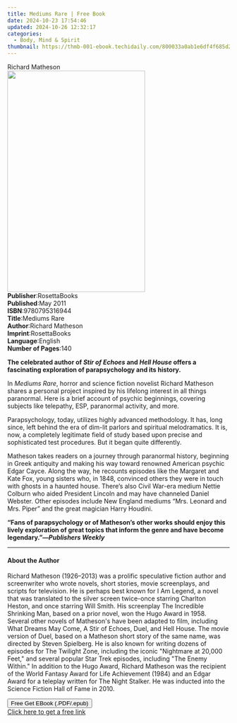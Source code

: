 ```yaml
---
title: Mediums Rare | Free Book
date: 2024-10-23 17:54:46
updated: 2024-10-26 12:32:17
categories:
  - Body, Mind & Spirit
thumbnail: https://thmb-001-ebook.techidaily.com/800033a0ab1e6df4f685d2235eb50d58f7b9b2fff551e75fb8162753e852e52f.jpg
---
```

<main id="book-container">
  <div class="flex flex-col">
    <div class="book-brief flex-1 py-6 px-4 sm:p-6 md:py-10 md:px-8">
      <!-- brief-->
      <div class="book-brief-main">Richard Matheson</div>
    </div>
    <div
      class="book-meta-info flex-1 grid gap-4 col-start-1 col-end-3 row-start-1 sm:mb-6 sm:grid-cols-4 lg:gap-6 lg:col-start-2 lg:row-end-6 lg:row-span-6 lg:mb-0"
    >
      <div
        class="book-meta-info-left place-content-center mt-4 p-4 text-sm leading-6 col-start-2 col-span-2 dark:text-slate-400"
      >
        <img
          class="w-full h-500 object-cover rounded-lg sm:h-255 sm:col-span-2 lg:col-span-full"
          src="https://img-001-ebook.techidaily.com/ba0e933c068e5d207e71110468cdf2f6573f21aca7dd7bb3dc0d2119e540fa18.jpg"
          alt=""
          width="312"
          height="500"
        />
      </div>
      <div
        class="book-meta-info-right mt-2 col-start-1 row-start-2 col-span-3 self-center"
      >
        <!-- meta data  -->
        <div class="flex flex-col px-4 md:px-8">
          <div class="flex-1">
            <strong>Publisher</strong>:<span class="px-2">RosettaBooks</span>
          </div>
          <div class="flex-1">
            <strong>Published</strong>:<span class="px-2">May 2011</span>
          </div>
          <div class="flex-1">
            <strong>ISBN</strong>:<span class="px-2">9780795316944</span>
          </div>
          <div class="flex-1">
            <strong>Title</strong>:<span class="px-2">Mediums Rare</span>
          </div>
          <div class="flex-1">
            <strong>Author</strong>:<span class="px-2">Richard Matheson</span>
          </div>
          <div class="flex-1">
            <strong>Imprint</strong>:<span class="px-2">RosettaBooks</span>
          </div>
          <div class="flex-1">
            <strong>Language</strong>:<span class="px-2">English</span>
          </div>
          <div class="flex-1">
            <strong>Number of Pages</strong>:<span class="px-2">140</span>
          </div>
        </div>
      </div>
    </div>
    <div class="book-description flex-1 py-6 px-4 sm:p-6 md:py-10 md:px-8">
      <div class="book-description-main">
        <div accordion-content="" id="description">
          <p>
            <b
              >The celebrated author of <i>Stir of Echoes</i> and
              <i>Hell House </i>offers a fascinating exploration of
              parapsychology and its history.</b
            >
          </p>
          <p>
            In <i>Mediums Rare</i>, horror and science fiction novelist Richard
            Matheson shares a personal project inspired by his lifelong interest
            in all things paranormal. Here is a brief account of psychic
            beginnings, covering subjects like telepathy, ESP, paranormal
            activity, and more.
          </p>
          <p>
            Parapsychology, today, utilizes highly advanced methodology. It has,
            long since, left behind the era of dim-lit parlors and spiritual
            melodramatics. It is, now, a completely legitimate field of study
            based upon precise and sophisticated test procedures. But it began
            quite differently.
          </p>
          <p>
            Matheson takes readers on a journey through paranormal history,
            beginning in Greek antiquity and making his way toward renowned
            American psychic Edgar Cayce. Along the way, he recounts episodes
            like the Margaret and Kate Fox, young sisters who, in 1848,
            convinced others they were in touch with ghosts in a haunted house.
            There’s also Civil War-era medium Nettie Colburn who aided President
            Lincoln and may have channeled Daniel Webster. Other episodes
            include New England mediums “Mrs. Leonard and Mrs. Piper” and the
            great magician Harry Houdini.
          </p>
          <b
            >“Fans of parapsychology or of Matheson’s other works should enjoy
            this lively exploration of great topics that inform the genre and
            have become legendary.”—<i>Publishers Weekly</i></b
          >
        </div>
        <div class="accordion-fader"></div>
      </div>
    </div>
    <div class="book-excerpts flex-1 py-6 px-4 sm:p-6 md:py-10 md:px-8">
      <!-- excerpts-->
      <div class="book-excerpts-main">
        <hr />
        <h4 class="placeholder placeholder-heading">
          <span>About the Author</span>
        </h4>
        <p>
          Richard Matheson (1926–2013) was a prolific speculative fiction author
          and screenwriter who wrote novels, short stories, movie screenplays,
          and scripts for television. He is perhaps best known for I Am Legend,
          a novel that was translated to the silver screen twice-once starring
          Charlton Heston, and once starring Will Smith. His screenplay The
          Incredible Shrinking Man, based on a prior novel, won the Hugo Award
          in 1958. Several other novels of Matheson's have been adapted to film,
          including What Dreams May Come, A Stir of Echoes, Duel, and Hell
          House. The movie version of Duel, based on a Matheson short story of
          the same name, was directed by Steven Spielberg. He is also known for
          writing dozens of episodes for The Twilight Zone, including the iconic
          "Nightmare at 20,000 Feet," and several popular Star Trek episodes,
          including "The Enemy Within." In addition to the Hugo Award, Richard
          Matheson was the recipient of the World Fantasy Award for Life
          Achievement (1984) and an Edgar Award for a teleplay written for The
          Night Stalker. He was inducted into the Science Fiction Hall of Fame
          in 2010.
        </p>
      </div>
    </div>
    <div
      class="book-about-author flex-1 py-6 px-4 sm:p-6 md:py-10 md:px-8"
    ></div>
    <div class="book-free-get flex-1 py-6 px-4 sm:p-6 md:py-10 md:px-8">
      <button
        id="btn-free-get"
        class="bg-blue-500 hover:bg-blue-700 text-white font-bold py-2 px-4 rounded"
      >
        Free Get EBook (.PDF/.epub)
      </button>
      <div id="countdown-display" class="px-2 text-lg mt-2"></div>
      <a
        id="free-link"
        class="hidden bg-blue-500 hover:bg-blue-700 text-white font-bold py-2 px-4 rounded"
        href="https://www.ebooks.com/en-us/book/210131800/mediums-rare/richard-matheson/"
        target="_blank"
        >Click here to get a free link</a
      >
    </div>
    <script>
      let countdownTime = 0;
      let countdownInterval = null;
      document
        .getElementById('btn-free-get')
        .addEventListener('click', startCountdown);
      function startCountdown() {
        countdownTime = new Date().getTime() + 60000 * 3;
        countdownInterval = setInterval(updateCountdown, 1000);
        document.getElementById('btn-free-get').disabled = true;
        document
          .getElementById('btn-free-get')
          .classList.add('bg-gray-500', 'cursor-not-allowed');
      }
      function updateCountdown() {
        let currentTime = new Date().getTime();
        let timeLeft = countdownTime - currentTime;
        let secondsLeft = Math.floor(timeLeft / 1000);
        document.getElementById('countdown-display').innerHTML =
          `Remaining time: ${secondsLeft} seconds.`;
        if (secondsLeft <= 0) {
          clearInterval(countdownInterval);
          document.getElementById('btn-free-get').classList.add('hidden');
          document.getElementById('free-link').classList.remove('hidden');
          document.getElementById('countdown-display').innerHTML = '';
        }
      }
    </script>
  </div>
</main>
